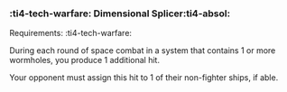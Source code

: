 ### :ti4-tech-warfare: **Dimensional Splicer**:ti4-absol:

Requirements: :ti4-tech-warfare:

During each round of space combat in a system that contains 1 or more wormholes, you produce 1 additional hit.

Your opponent must assign this hit to 1 of their non-fighter ships, if able.
